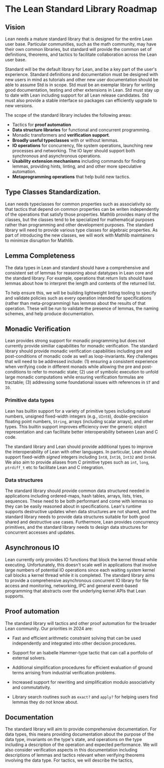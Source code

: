 # The Lean Standard Library Roadmap

## Vision

Lean needs a mature standard library that is designed for the entire
Lean user base.  Particular communities, such as the math community, may
have their own common libraries, but standard will provide the common
set of definitions, theorems, and tactics to facilitate collaboration
across the Lean user base.

Standard will be the default library for Lean, and be a key part of the
user's experience.  Standard definitions and documentation must be
designed with new users in mind as tutorials and other new user
documentation should be able to assume Std is in scope.  Std must be an
exemplar library for writing good documentation, testing and other
extensions in Lean.  Std must stay up to date with Lean including
support for all Lean release candidates. Std must also provide a stable
interface so packages can efficiently upgrade to new versions.

The scope of the standard library includes the following areas:

 * Tactics for **proof automation**
 * **Data structure libraries** for functional and
   concurrent programming.
 * Monadic transformers and **verification support**.
 * **Broadly useful typeclasses** with or without lemmas.
 * **IO operations** for concurrency, file system operations, launching
   new processes and networking.  The IO layer should support both
   synchronous and asynchronous operations.
 * **Usability extension mechanisms** including commands for finding lemmas,
   providing hints, linting, and and other more speculative automation.
 * **Metaprogramming operations** that help build new tactics.

## Type Classes Standardization.

Lean needs typeclasses for common properties such as associativity so
that tactics that depend on common properties can be writen
independently of the operations that satisfy those properties.  Mathlib
provides many of the classes, but the classes tend to be specialized for mathematical purposes rather than programming and other development purposes.  The standard
library will need to provide various type classes for algebraic
properties.  As part of introducing the new classes, we will work with
Mathlib maintainers to minimize disruption for Mathlib.

## Lemma Completeness

The data types in Lean and standard should have a comprehensive and
consistent set of lemmas for reasoning about datatypes in Lean core and
the standard library.  For example, operations that return lists should
have lemmas about how to interpret the length and contents of the
returned list.

To help ensure this, we will be building lightweight linting tooling to
specify and validate policies such as every operation intended for
specifications (rather than meta-programming) has lemmas about the
results of that operation.  These will be run to validate the presence
of lemmas, the naming schemes, and help produce documentation.

## Monadic Verification

Lean provides strong support for monadic programming but does not
currently provide similiar capabilities for monadic verification.  The
standard library should provide monadic verification capabilities
including pre and post-conditions of monadic code as well as
loop-invariants.  Key challenges that will need to be addressed include:
(1) ensuring a consistent experience when verifying code in different
monads while allowing the pre and post-conditions to refer to monadic
state; (2) use of symbolic execution to unfold large monadic
computations while ensuring verification formulas are tractable; (3)
addressing some foundational issues with references in `ST` and `IO`.

### Primitive data types

Lean has builtin support for a variety of primitive types including
natural numbers, unsigned fixed-width integers (e.g., `UInt8`),
double-precision floating point numbers, `String`, arrays (including
scalar arrays), and other types.  This builtin support improves
efficiency over the generic object representation and can facilitate
better interoperability between Lean and C code.

The standard library and Lean should provide additional types to improve the
interoperability of Lean with other languages.  In particular, Lean
should support fixed-width *signed* integers including `Int8`,
`Int16`, `Int32` and `Int64`.  We also aim to provide aliases from C
primitive types such as `int`, `long`, `ptrdiff_t` etc to facilitate
Lean and C integration.

### Data structures

The standard library should provide common data structured needed in
applications including ordered-maps, hash tables, arrays, lists, tries,
sequences.  These need to be both performant and come with lemmas so
they can be easily reasoned about in specifications.  Lean's runtime
supports destructive updates when data structures are not shared, and
the standard library needs to provide data structures suitable for both
good shared and destructive use cases.  Furthermore, Lean provides
concurrency primitives, and the standard library needs to design data
structures for concurrent accesses and updates.

## Asynchronous IO

Lean currently only provides IO functions that block the kernel thread
while executing.  Unfortunately, this doesn't scale well in applications
that involve large numbers of potential IO operations since each waiting
system kernel call blocks a kernel thread while it is completed.  The
standard library aims to provide a comprehensive asynchronous concurrent
IO library for file access and monitoring, networking, IPC and general
event-based programming that abstracts over the underlying kernel APIs
that Lean supports.

## Proof automation

The standard library will tactics and other proof automation for the
broader Lean community.  Our priorities in 2024 are:

* Fast and efficient arithmetic constraint solving that can be
  used independently and integrated into other decision procedures.

* Support for an Isabelle Hammer-type tactic that can call a portfolio
  of external solvers.

* Additional simplification procedures for efficient evaluation of
  ground terms arrising from industrial verification problems.

* Increased support for rewriting and simplification modulo
  associativity and commutativity.

* Library search routines such as `exact?` and `apply?` for helping
  users find lemmas they do not know about.

## Documentation

The standard library will aim to provide comprehensive documentation.
For data types, this means providing documentation about the purpose of
the data type, invariants on the type's state, and operations on the
type including a description of the operation and expected performance.
We will also consider verification aspects in this documentation
including descriptions of lemmas and tactics relevant when verifying
theorems involving the data type.  For tactics, we will describe the
tactics,
